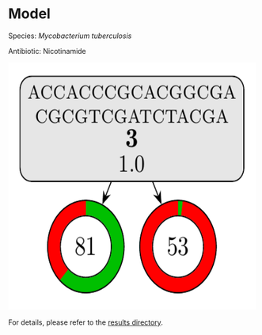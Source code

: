 
# Model

Species: *Mycobacterium tuberculosis*

Antibiotic: Nicotinamide

<a href="./model.pdf"><img src="./model.png" width=500 height=500 /></a>

For details, please refer to the [results directory](../../../../../results/cart_b/mycobacterium%20tuberculosis/nicotinamide/repeat_0/).

